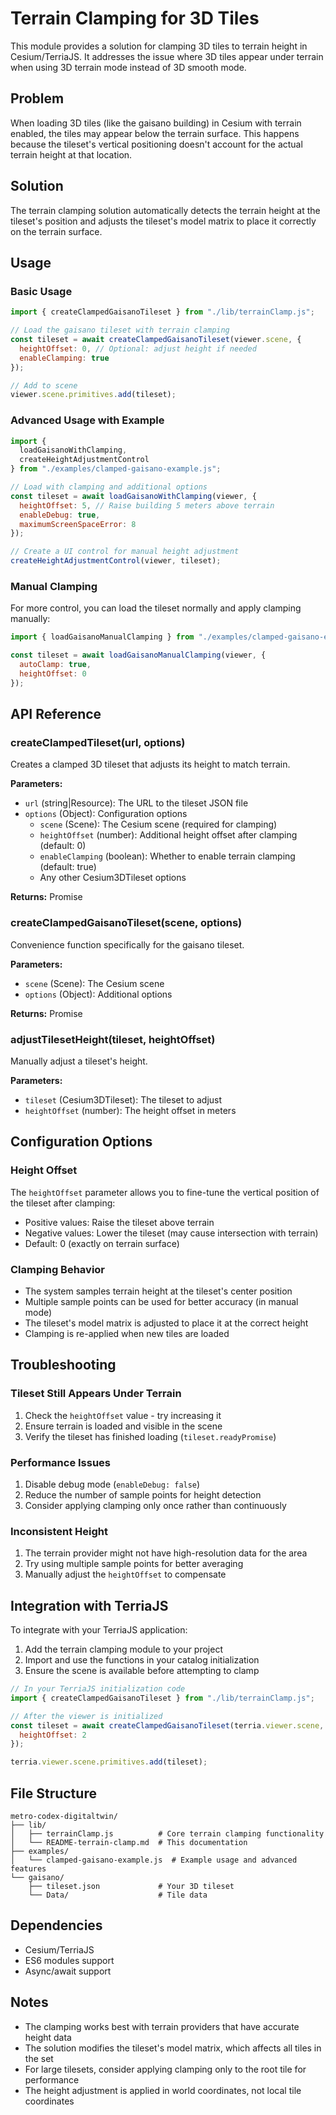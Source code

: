 # Terrain Clamping for 3D Tiles

This module provides a solution for clamping 3D tiles to terrain height in Cesium/TerriaJS. It addresses the issue where 3D tiles appear under terrain when using 3D terrain mode instead of 3D smooth mode.

## Problem

When loading 3D tiles (like the gaisano building) in Cesium with terrain enabled, the tiles may appear below the terrain surface. This happens because the tileset's vertical positioning doesn't account for the actual terrain height at that location.

## Solution

The terrain clamping solution automatically detects the terrain height at the tileset's position and adjusts the tileset's model matrix to place it correctly on the terrain surface.

## Usage

### Basic Usage

```javascript
import { createClampedGaisanoTileset } from "./lib/terrainClamp.js";

// Load the gaisano tileset with terrain clamping
const tileset = await createClampedGaisanoTileset(viewer.scene, {
  heightOffset: 0, // Optional: adjust height if needed
  enableClamping: true
});

// Add to scene
viewer.scene.primitives.add(tileset);
```

### Advanced Usage with Example

```javascript
import {
  loadGaisanoWithClamping,
  createHeightAdjustmentControl
} from "./examples/clamped-gaisano-example.js";

// Load with clamping and additional options
const tileset = await loadGaisanoWithClamping(viewer, {
  heightOffset: 5, // Raise building 5 meters above terrain
  enableDebug: true,
  maximumScreenSpaceError: 8
});

// Create a UI control for manual height adjustment
createHeightAdjustmentControl(viewer, tileset);
```

### Manual Clamping

For more control, you can load the tileset normally and apply clamping manually:

```javascript
import { loadGaisanoManualClamping } from "./examples/clamped-gaisano-example.js";

const tileset = await loadGaisanoManualClamping(viewer, {
  autoClamp: true,
  heightOffset: 0
});
```

## API Reference

### createClampedTileset(url, options)

Creates a clamped 3D tileset that adjusts its height to match terrain.

**Parameters:**

- `url` (string|Resource): The URL to the tileset JSON file
- `options` (Object): Configuration options
  - `scene` (Scene): The Cesium scene (required for clamping)
  - `heightOffset` (number): Additional height offset after clamping (default: 0)
  - `enableClamping` (boolean): Whether to enable terrain clamping (default: true)
  - Any other Cesium3DTileset options

**Returns:** Promise<Cesium3DTileset>

### createClampedGaisanoTileset(scene, options)

Convenience function specifically for the gaisano tileset.

**Parameters:**

- `scene` (Scene): The Cesium scene
- `options` (Object): Additional options

**Returns:** Promise<Cesium3DTileset>

### adjustTilesetHeight(tileset, heightOffset)

Manually adjust a tileset's height.

**Parameters:**

- `tileset` (Cesium3DTileset): The tileset to adjust
- `heightOffset` (number): The height offset in meters

## Configuration Options

### Height Offset

The `heightOffset` parameter allows you to fine-tune the vertical position of the tileset after clamping:

- Positive values: Raise the tileset above terrain
- Negative values: Lower the tileset (may cause intersection with terrain)
- Default: 0 (exactly on terrain surface)

### Clamping Behavior

- The system samples terrain height at the tileset's center position
- Multiple sample points can be used for better accuracy (in manual mode)
- The tileset's model matrix is adjusted to place it at the correct height
- Clamping is re-applied when new tiles are loaded

## Troubleshooting

### Tileset Still Appears Under Terrain

1. Check the `heightOffset` value - try increasing it
2. Ensure terrain is loaded and visible in the scene
3. Verify the tileset has finished loading (`tileset.readyPromise`)

### Performance Issues

1. Disable debug mode (`enableDebug: false`)
2. Reduce the number of sample points for height detection
3. Consider applying clamping only once rather than continuously

### Inconsistent Height

1. The terrain provider might not have high-resolution data for the area
2. Try using multiple sample points for better averaging
3. Manually adjust the `heightOffset` to compensate

## Integration with TerriaJS

To integrate with your TerriaJS application:

1. Add the terrain clamping module to your project
2. Import and use the functions in your catalog initialization
3. Ensure the scene is available before attempting to clamp

```javascript
// In your TerriaJS initialization code
import { createClampedGaisanoTileset } from "./lib/terrainClamp.js";

// After the viewer is initialized
const tileset = await createClampedGaisanoTileset(terria.viewer.scene, {
  heightOffset: 2
});

terria.viewer.scene.primitives.add(tileset);
```

## File Structure

```
metro-codex-digitaltwin/
├── lib/
│   ├── terrainClamp.js          # Core terrain clamping functionality
│   └── README-terrain-clamp.md  # This documentation
├── examples/
│   └── clamped-gaisano-example.js  # Example usage and advanced features
└── gaisano/
    ├── tileset.json             # Your 3D tileset
    └── Data/                    # Tile data
```

## Dependencies

- Cesium/TerriaJS
- ES6 modules support
- Async/await support

## Notes

- The clamping works best with terrain providers that have accurate height data
- The solution modifies the tileset's model matrix, which affects all tiles in the set
- For large tilesets, consider applying clamping only to the root tile for performance
- The height adjustment is applied in world coordinates, not local tile coordinates
